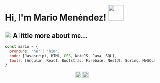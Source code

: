
# Hi, I'm Mario Menéndez! <img src="https://media.giphy.com/media/mGcNjsfWAjY5AEZNw6/giphy.gif" width="50">

## <img src="https://media.giphy.com/media/WFZvB7VIXBgiz3oDXE/giphy.gif" width="20"> A little more about me...  

```javascript
const mario = {
  pronouns: "he" | "him",
  code: [Javascript, HTML, CSS, NodeJS, Java, SQL],
  tools: [Angular, React, Bootstrap, Firebase, NestJS, Spring, MySQL]
}
```

<p align="center">
<a href="https://twitter.com/MarioMH8" target="blank"><img align="center" src="https://cdn.jsdelivr.net/npm/simple-icons@3.0.1/icons/twitter.svg" alt="MarioMH" height="20" width="20" /></a>
<a href="www.linkedin.com/in/mhidalgomario" target="blank"><img align="center" src="https://cdn.jsdelivr.net/npm/simple-icons@3.0.1/icons/linkedin.svg" alt="MarioMH" height="20" width="20" /></a>
</p>
